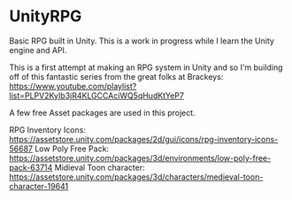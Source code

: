 # UnityRPG
Basic RPG built in Unity. 
This is a work in progress while I learn the Unity engine and API.

This is a first attempt at making an RPG system in Unity and so I'm building off of this fantastic series from the great folks at Brackeys:
https://www.youtube.com/playlist?list=PLPV2KyIb3jR4KLGCCAciWQ5qHudKtYeP7

A few free Asset packages are used in this project.

RPG Inventory Icons: https://assetstore.unity.com/packages/2d/gui/icons/rpg-inventory-icons-56687
Low Poly Free Pack: https://assetstore.unity.com/packages/3d/environments/low-poly-free-pack-63714
Midieval Toon character: https://assetstore.unity.com/packages/3d/characters/medieval-toon-character-19641